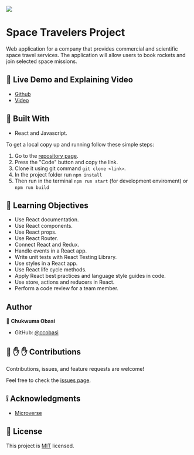 ![](https://img.shields.io/badge/Microverse-blueviolet)

# Space Travelers Project

Web application for a company that provides commercial and scientific space travel services. The application will allow users to book rockets and join selected space missions.

<!-- - ![screenshot](./src/resources/1.png)  
- ![screenshot](./src/resources/2.png)  -->

## :red_circle: Live Demo and Explaining Video

- [Github](https://ccobasi.github.io/space-travelers/) 
- [Video](https://)

## :hammer: Built With

- React and Javascript.

To get a local copy up and running follow these simple steps:

1. Go to the [repository page](https://github.com/ccobasi/space-travelers/).
2. Press the "Code" button and copy the link.
3. Clone it using git command `git clone <link>`.
4. In the project folder run `npm install`
5. Then run in the terminal `npm run start` (for development enviroment) or `npm run build`

## :blue_book: Learning Objectives

- Use React documentation.
- Use React components.
- Use React props.
- Use React Router.
- Connect React and Redux.
- Handle events in a React app.
- Write unit tests with React Testing Library.
- Use styles in a React app.
- Use React life cycle methods.
- Apply React best practices and language style guides in code.
- Use store, actions and reducers in React.
- Perform a code review for a team member.

## Author

👤 **Chukwuma Obasi**

- GitHub: [@ccobasi](https://github.com/ccobasi)

## 🤝 :raised_hand: :raised_hand: Contributions

Contributions, issues, and feature requests are welcome!

Feel free to check the [issues page](https://github.com/ccobasi/space-travelers/issues).

## :grey_exclamation: Acknowledgments

- [Microverse](https://www.microverse.org/)

## 📝 License

This project is [MIT](LICENSE) licensed.
